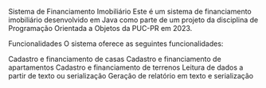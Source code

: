 Sistema de Financiamento Imobiliário
Este é um sistema de financiamento imobiliário desenvolvido em Java como parte de um projeto da disciplina de Programação Orientada a Objetos da PUC-PR em 2023.

Funcionalidades
O sistema oferece as seguintes funcionalidades:

Cadastro e financiamento de casas
Cadastro e financiamento de apartamentos
Cadastro e financiamento de terrenos
Leitura de dados a partir de texto ou serialização
Geração de relatório em texto e serialização
